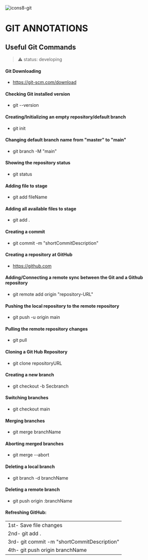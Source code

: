 ![icons8-git](https://user-images.githubusercontent.com/67625804/154203860-ac702c40-98c9-4bab-a3f5-c93b97f46980.svg)
<h1>GIT ANNOTATIONS </H1>
<h2> Useful Git Commands </h2>

>⚠️ status: developing

#### Git Downloading<br>
+ https://git-scm.com/download

#### Checking Git installed version<br>
+ git --version

#### Creating/Initializing an empty repository/default branch<br>
+ git init

#### Changing default branch name from "master" to "main"<br>
+ git branch -M "main"<br>

#### Showing the repository status<br>
+ git status

#### Adding file to stage<br>
+ git add fileName

#### Adding all available files to stage<br>
+ git add .

#### Creating a commit<br>
+ git commit -m "shortCommitDescription"

#### Creating a repository at GitHub<br>
+ https://github.com

#### Adding/Connecting a remote sync between the Git and a Github repository<br>
+ git remote add origin "repository-URL"

#### Pushing the local repository to the remote repository<br>
+ git push -u origin main

#### Pulling the remote repository changes<br>
+ git pull

#### Cloning a Git Hub Repository<br>
+ git clone repositoryURL

#### Creating a new branch<br>
+ git checkout -b Secbranch

#### Switching branches<br>
+ git checkout main

#### Merging branches<br>
+ git merge branchName

#### Aborting merged branches<br>
+ git merge --abort

#### Deleting a local branch<br>
+ git branch -d branchName

#### Deleting a remote branch<br>
+ git push origin :branchName

#### Refreshing GitHub:
<table>
    <tr>
        <td>1st- Save file changes</td>
    </tr>
    <tr>
        <td>2nd- git add .</td>
    </tr>
    <tr>
        <td>3rd- git commit -m "shortCommitDescription"</td>
    </tr>
    <tr>
        <td>4th- git push origin branchName</td>
    </tr>
 </table>

